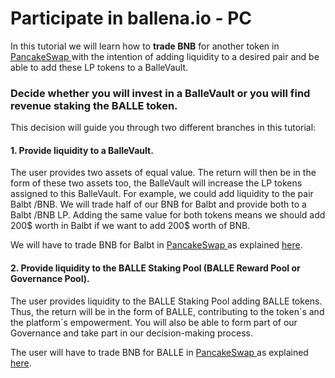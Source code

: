# Participate in ballena.io - PC

In this tutorial we will learn how to **trade BNB** for another token in [PancakeSwap ](https://pancakeswap.finance/)with the intention of adding liquidity to a desired pair and be able to add these LP tokens to a BalleVault.



### Decide whether you will invest in a BalleVault or you will find revenue staking the BALLE token.

This decision will guide you through two different branches in this tutorial:



#### 1. Provide liquidity to a BalleVault.

The user provides two assets of equal value. The return will then be in the form of these two assets too, the BalleVault will increase the LP tokens assigned to this BalleVault. For example, we could add liquidity to the pair Balbt /BNB. We will trade half of our BNB for Balbt and provide both to a Balbt /BNB LP. Adding the same value for both tokens means we should add 200$ worth in Balbt if we want to add 200$ worth of BNB.

We will have to trade BNB for Balbt in [PancakeSwap ](https://pancakeswap.finance/)as explained [here](how-to-participate-in-a-ballevault/how-to-trade-bnb-for-another-token-on-pancakeswap.md).



#### 2. Provide liquidity to the BALLE Staking Pool \(BALLE Reward Pool or Governance Pool\).

The user provides liquidity to the BALLE Staking Pool adding BALLE tokens. Thus, the return will be in the form of BALLE, contributing to the token´s and the platform´s empowerment. You will also be able to form part of our Governance and take part in our decision-making process.

The user will have to trade BNB for BALLE in [PancakeSwap ](https://pancakeswap.finance/)as explained [here](how-to-participate-in-the-balle-staking-pool-pc/how-to-purchase-the-balle-token.md).

#### 



